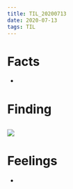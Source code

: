 ```yaml
---
title: TIL_20200713
date: 2020-07-13
tags: TIL
---
```


<!-- ## head
### subhead -->

# Facts

-

# Finding

##

![](Untitled.png)

# Feelings

-
